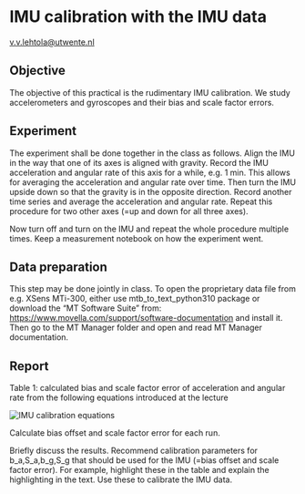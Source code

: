 # IMU calibration with the IMU data
v.v.lehtola@utwente.nl

## Objective
The objective of this practical is the rudimentary IMU calibration. We study accelerometers and gyroscopes and their bias and scale factor errors.

## Experiment
The experiment shall be done together in the class as follows. Align the IMU in the way that one of its axes is aligned with gravity. Record the IMU acceleration and angular rate of this axis for a while, e.g. 1 min. This allows for averaging the acceleration and angular rate over time. 
Then turn the IMU upside down so that the gravity is in the opposite direction. Record another time series and average the acceleration and angular rate. 
Repeat this procedure for two other axes (=up and down for all three axes).

Now turn off and turn on the IMU and repeat the whole procedure multiple times. Keep a measurement notebook on how the experiment went.

## Data preparation
This step may be done jointly in class. To open the proprietary data file from e.g. XSens MTi-300, either use mtb_to_text_python310 package or download the “MT Software Suite” from: https://www.movella.com/support/software-documentation  and install it.
Then go to the MT Manager folder and open and read MT Manager documentation. 

## Report
Table 1: calculated bias and scale factor error of acceleration and angular rate from the following equations introduced at the lecture 

![IMU calibration equations](https://github.com/vlehtola/slam-course/blob/main/IMU_calibration/eqs_imu_calib.PNG "Equations")

Calculate bias offset and scale factor error for each run.

Briefly discuss the results. Recommend calibration parameters for b_a,S_a,b_g,S_g that should be used for the IMU (=bias offset and scale factor error). For example, highlight these in the table and explain the
highlighting in the text. Use these to calibrate the IMU data.
